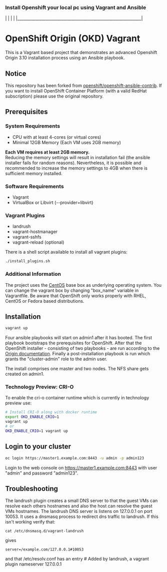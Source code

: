 ### Install Openshift  your local pc  using Vagrant and Ansible
|                                                              |
|                                                              |
|______________________________________________________________|


# OpenShift Origin (OKD) Vagrant
This is a Vagrant based project that demonstrates an advanced Openshift Origin 3.10 installation process using an Ansible playbook.

## Notice
This repository has been forked from [openshift/openshift-ansible-contrib](https://github.com/openshift/openshift-ansible-contrib/tree/master/vagrant).
If you want to install OpenShift Container Platform (with a valid RedHat subscription) please use the original repository.

## Prerequisites

### System Requirements
* CPU with at least 4-cores (or virtual cores)
* Minimal 12GB Memory (Each VM uses 2GB memory)

__Each VM requires at least 2GB memory.__<br>
Reducing the memory settings will result in installation fail (the ansible installer fails for random reasons).
Nevertheless, it is possible and recommended to increase the memory settings to 4GB when there is sufficient memory installed.

### Software Requirements
* Vagrant
* VirtualBox or Libvirt (--provider=libvirt)

### Vagrant Plugins
* landrush
* vagrant-hostmanager
* vagrant-sshfs
* vagrant-reload (optional)

There is a shell script available to install all vagrant plugins:
```bash
./install_plugins.sh
```

### Additional Information
The project uses the [CentOS](https://app.vagrantup.com/centos/boxes/7) base box as underlying operating system. You can change the vagrant box by changing "box_name" variable in Vagrantfile.
Be aware that OpenShift only works properly with RHEL, CentOS or Fedora based distributions.



## Installation

```bash
vagrant up
```

Four ansible playbooks will start on admin1 after it has booted.
The first playbook bootstraps the prerequisites for OpenShift.
After that the OpenShift installer - consisting of two playbooks - are run according to the [Origin documentation](https://docs.okd.io/3.10/install/running_install.html).
Finally a post-installation playbook is run which grants the "cluster-admin" role to the admin user.

The install comprises one master and two nodes. The NFS share gets created on admin1.

### Technology Preview: CRI-O
To enable the cri-o container runtime which is currently in technology preview use:
```bash
# Install CRI-O along with docker runtime
export OKD_ENABLE_CRIO=1
vagrant up
# or
OKD_ENABLE_CRIO=1 vagrant up
```



## Login to your cluster

```bash
oc login https://master1.example.com:8443 -u admin -p admin123
```

Login to the web console on https://master1.example.com:8443 with user "admin" and password "admin123".


## Troubleshooting
The landrush plugin creates a small DNS server to that the guest VMs can resolve each others hostnames and also the host can resolve the guest VMs hostnames.
The landrush DNS server is listens on 127.0.0.1 on port 10053. It uses a dnsmasq process to redirect dns traffic to landrush. If this isn't working verify that:

    cat /etc/dnsmasq.d/vagrant-landrush

gives

    server=/example.com/127.0.0.1#10053

and that /etc/resolv.conf has an entry
    # Added by landrush, a vagrant plugin
    nameserver 127.0.0.1
